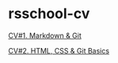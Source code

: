 # rsschool-cv
[CV#1. Markdown & Git](https://github.com/Sektorian/rsschool-cv/blob/gh-pages/cv.md)

[CV#2. HTML, CSS & Git Basics](https://github.com/Sektorian/rsschool-cv/blob/rsschool-cv-html/index.html)
